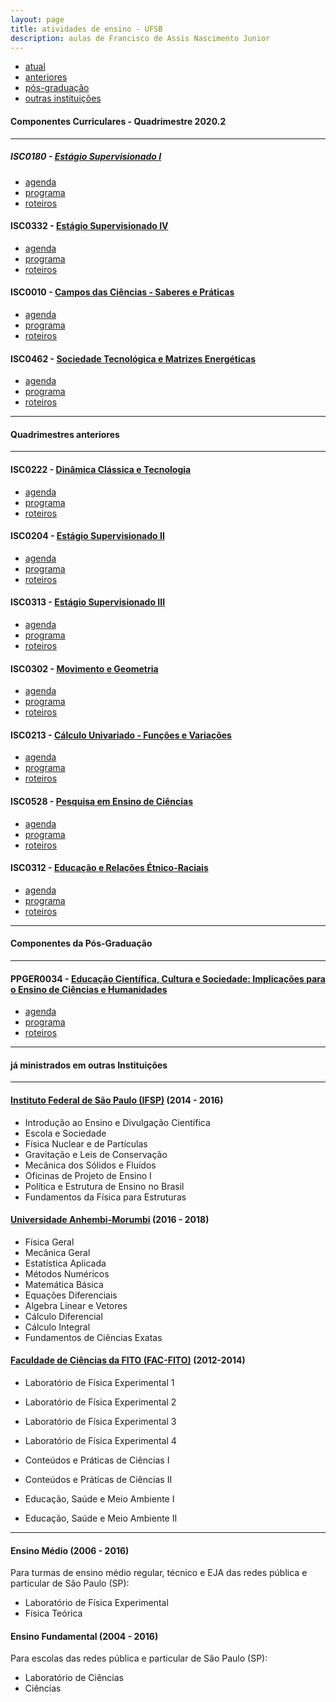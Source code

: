 ```yaml
---
layout: page
title: atividades de ensino - UFSB
description: aulas de Francisco de Assis Nascimento Junior
---
```


<div class="navbar">
    <div class="navbar-inner">
        <ul class="nav">
            <li><a href="#current">atual</a></li>
            <li><a href="#old">anteriores</a></li>
            <li><a href="#shortcourses">pós-graduação</a></li>
            <li><a href="#misc">outras instituições</a></li>
        </ul>
    </div>
</div>


#### <a name="current"></a>Componentes Curriculares - Quadrimestre 2020.2

---

##### ISC0180 - [Estágio Supervisionado I](https://itxesco.github.io/aulas/ISC0180/index.html)

- [agenda](https://itxesco.github.io/aulas/ISC0180/agenda.html)
- [programa](https://itxesco.github.io/aulas/ISC0180/programa.html)
- [roteiros](https://itxesco.github.io/aulas/ISC0180/roteiros.html)

#### ISC0332 - [Estágio Supervisionado IV](https://itxesco.github.io/aulas/ISC0332/index.html)

- [agenda](https://itxesco.github.io/aulas/ISC0332/agenda.html)
- [programa](https://itxesco.github.io/aulas/ISC0332/programa.html)
- [roteiros](https://itxesco.github.io/aulas/ISC0332/roteiros.html)

#### ISC0010 - [Campos das Ciências - Saberes e Práticas](https://itxesco.github.io/aulas/ISC0010/index.html)

- [agenda](https://itxesco.github.io/aulas/ISC0010/agenda.html)
- [programa](https://itxesco.github.io/aulas/ISC0010/programa.html)
- [roteiros](https://itxesco.github.io/aulas/ISC0010/roteiros.html)


#### ISC0462 - [Sociedade Tecnológica e Matrizes Energéticas](https://itxesco.github.io/aulas/ISC0462/index.html)

- [agenda](https://itxesco.github.io/aulas/ISC0462/agenda.html)
- [programa](https://itxesco.github.io/aulas/ISC0462/programa.html)
- [roteiros](https://itxesco.github.io/aulas/ISC0462/roteiros.html)

---

#### <a name="old"></a>Quadrimestres anteriores

---

#### ISC0222 - [Dinâmica Clássica e Tecnologia](https://itxesco.github.io/aulas/ISC0222/index.html)

- [agenda](https://itxesco.github.io/aulas/ISC0222/agenda.html)
- [programa](https://itxesco.github.io/aulas/ISC0222/programa.html)
- [roteiros](https://itxesco.github.io/aulas/ISC0222/roteiros.html)


#### ISC0204 - [Estágio Supervisionado II](https://itxesco.github.io/aulas/ISC0204/index.html)

- [agenda](https://itxesco.github.io/aulas/ISC0204/agenda.html)
- [programa](https://itxesco.github.io/aulas/ISC0204/programa.html)
- [roteiros](https://itxesco.github.io/aulas/ISC0204/roteiros.html)


#### ISC0313 - [Estágio Supervisionado III](https://itxesco.github.io/aulas/ISC0313/index.html)

- [agenda](https://itxesco.github.io/aulas/ISC0313/agenda.html)
- [programa](https://itxesco.github.io/aulas/ISC0313/programa.html)
- [roteiros](https://itxesco.github.io/aulas/ISC0313/roteiros.html)


#### ISC0302 - [Movimento e Geometria](https://itxesco.github.io/aulas/ISC0302/index.html)

- [agenda](https://itxesco.github.io/aulas/ISC0302/agenda.html)
- [programa](https://itxesco.github.io/aulas/ISC0302/programa.html)
- [roteiros](https://itxesco.github.io/aulas/ISC0302/roteiros.html)


#### ISC0213 - [Cálculo Univariado - Funções e Variações](https://itxesco.github.io/aulas/ISC0213/index.html)

- [agenda](https://itxesco.github.io/aulas/ISC0213/agenda.html)
- [programa](https://itxesco.github.io/aulas/ISC0213/programa.html)
- [roteiros](https://itxesco.github.io/aulas/ISC0213/roteiros.html)


#### ISC0528 - [Pesquisa em Ensino de Ciências](https://itxesco.github.io/aulas/ISC0528/index.html)

- [agenda](https://itxesco.github.io/aulas/ISC0528/agenda.html)
- [programa](https://itxesco.github.io/aulas/ISC0528/programa.html)
- [roteiros](https://itxesco.github.io/aulas/ISC0528/roteiros.html)


#### ISC0312 - [Educação e Relações Étnico-Raciais](https://itxesco.github.io/aulas/ISC0312/index.html)

- [agenda](https://itxesco.github.io/aulas/ISC0312/agenda.html)
- [programa](https://itxesco.github.io/aulas/ISC0312/programa.html)
- [roteiros](https://itxesco.github.io/aulas/ISC0312/roteiros.html)

---

#### <a name="misc"></a>Componentes da Pós-Graduação

---

#### PPGER0034 - [Educação Científica, Cultura e Sociedade: Implicações para o Ensino de Ciências e Humanidades](https://itxesco.github.io/aulas/PPGER0034/index.html)

- [agenda](https://itxesco.github.io/aulas/PPGER0034/agenda.html)
- [programa](https://itxesco.github.io/aulas/PPGER0034/programa.html)
- [roteiros](https://itxesco.github.io/aulas/PPGER0034/roteiros.html)

---
#### <a name="shortcourses"></a> já ministrados em outras Instituições

---

#### [Instituto Federal de São Paulo (IFSP)](https://spo.ifsp.edu.br) (2014 - 2016)

- Introdução ao Ensino e Divulgação Científica
- Escola e Sociedade
- Física Nuclear e de Partículas
- Gravitação e Leis de Conservação
- Mecânica dos Sólidos e Fluídos
- Oficinas de Projeto de Ensino I
- Política e Estrutura de Ensino no Brasil
- Fundamentos da Física para Estruturas

#### [Universidade Anhembi-Morumbi](https://portal.anhembi.br/escolas/engenharia-e-tecnologia/) (2016 - 2018)

- Física Geral
- Mecânica Geral
- Estatística Aplicada
-  Métodos Numéricos
- Matemática Básica
- Equações Diferenciais
- Algebra Linear e Vetores
-  Cálculo Diferencial
- Cálculo Integral
- Fundamentos de Ciências Exatas

#### [Faculdade de Ciências da FITO (FAC-FITO)](http://fito.edu.br) (2012-2014)

- Laboratório de Física Experimental 1
- Laboratório de Física Experimental 2
- Laboratório de Física Experimental 3
- Laboratório de Física Experimental 4

- Conteúdos e Práticas de Ciências I
- Conteúdos e Práticas de Ciências II  
- Educação, Saúde e Meio Ambiente I
- Educação, Saúde e Meio Ambiente II

---  
#### Ensino Médio (2006 - 2016)

Para turmas de ensino médio regular, técnico e EJA das redes pública e particular de São Paulo (SP):

- Laboratório de Física Experimental
- Física Teórica


#### Ensino Fundamental (2004 - 2016)

Para escolas das redes pública e particular de São Paulo (SP):

- Laboratório de Ciências
- Ciências  
